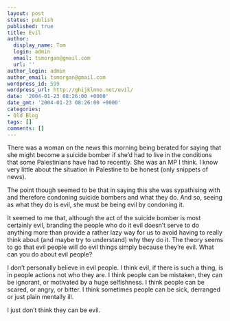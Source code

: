 ```yaml
---
layout: post
status: publish
published: true
title: Evil
author:
  display_name: Tom
  login: admin
  email: tsmorgan@gmail.com
  url: ''
author_login: admin
author_email: tsmorgan@gmail.com
wordpress_id: 599
wordpress_url: http://ghijklmno.net/evil/
date: '2004-01-23 08:26:00 +0000'
date_gmt: '2004-01-23 08:26:00 +0000'
categories:
- Old Blog
tags: []
comments: []
---
```

<!-- more -->

<p>There was a woman on the news this morning being berated for saying that she might become a suicide bomber if she&#8217;d had to live in the conditions that some Palestinians have had to recently. She was an MP I think. I know very little about the situation in Palestine to be honest (only snippets of news).</p>

<p>The point though seemed to be that in saying this she was sypathising with and therefore condoning suicide bombers and what they do. And so, seeing as what they do is evil, she must be being evil by condoning it.</p>

<p>It seemed to me that, although the act of the suicide bomber is most certainly evil, branding the people who do it evil doesn&#8217;t serve to do anything more than provide a rather lazy way for us to avoid having to really think about (and maybe try to understand) why they do it. The theory seems to go that evil people will do evil things simply because they&#8217;re evil. What can you do about evil people?</p>

<p>I don&#8217;t personally believe in evil people. I think evil, if there is such a thing, is in people actions not who they are. I think people can be mistaken, they can be ignorant, or motivated by a huge selfishness. I think people can be scared, or angry, or bitter. I think sometimes people can be sick, derranged or just plain mentally ill.</p>

<p>I just don&#8217;t think they can be evil.</p>

